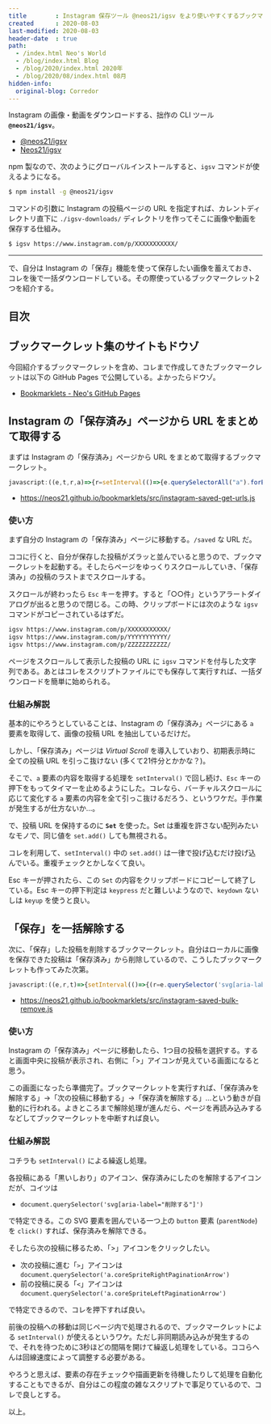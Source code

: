 ```yaml
---
title        : Instagram 保存ツール @neos21/igsv をより使いやすくするブックマークレット2つ
created      : 2020-08-03
last-modified: 2020-08-03
header-date  : true
path:
  - /index.html Neo's World
  - /blog/index.html Blog
  - /blog/2020/index.html 2020年
  - /blog/2020/08/index.html 08月
hidden-info:
  original-blog: Corredor
---
```


Instagram の画像・動画をダウンロードする、拙作の CLI ツール **`@neos21/igsv`**。

- [@neos21/igsv](https://www.npmjs.com/package/@neos21/igsv)
- [Neos21/igsv](https://github.com/Neos21/igsv)

npm 製なので、次のようにグローバルインストールすると、`igsv` コマンドが使えるようになる。

```bash
$ npm install -g @neos21/igsv
```

コマンドの引数に Instagram の投稿ページの URL を指定すれば、カレントディレクトリ直下に `./igsv-downloads/` ディレクトリを作ってそこに画像や動画を保存する仕組み。

```bash
$ igsv https://www.instagram.com/p/XXXXXXXXXXX/
```

---

で、自分は Instagram の「保存」機能を使って保存したい画像を蓄えておき、コレを後で一括ダウンロードしている。その際使っているブックマークレット2つを紹介する。

## 目次

## ブックマークレット集のサイトもドウゾ

今回紹介するブックマークレットを含め、コレまで作成してきたブックマークレットは以下の GitHub Pages で公開している。よかったらドウゾ。

- [Bookmarklets - Neo's GitHub Pages](https://neos21.github.io/bookmarklets/)

## Instagram の「保存済み」ページから URL をまとめて取得する

まずは Instagram の「保存済み」ページから URL をまとめて取得するブックマークレット。

```javascript
javascript:((e,t,r,a)=>{r=setInterval(()=>{e.querySelectorAll("a").forEach(e=>{e.href.match(/(?!.*liked_by).*(?=\/p\/)/)&&t.add("igsv "+e.href+"\n")})},200),e.addEventListener("keydown",n=>{n.key.includes("Esc")&&(clearInterval(r),(a=e.createElement("textarea")).textContent=Array.from(t).join(""),e.body.appendChild(a),a.select(),e.execCommand("copy"),e.body.removeChild(a),alert(t.size+"件"))})})(document,new Set);
```

- <https://neos21.github.io/bookmarklets/src/instagram-saved-get-urls.js>

### 使い方

まず自分の Instagram の「保存済み」ページに移動する。`/saved` な URL だ。

ココに行くと、自分が保存した投稿がズラッと並んでいると思うので、ブックマークレットを起動する。そしたらページをゆっくりスクロールしていき、「保存済み」の投稿のラストまでスクロールする。

スクロールが終わったら `Esc` キーを押す。すると「○○件」というアラートダイアログが出ると思うので閉じる。この時、クリップボードには次のような `igsv` コマンドがコピーされているはずだ。

```bash
igsv https://www.instagram.com/p/XXXXXXXXXXX/
igsv https://www.instagram.com/p/YYYYYYYYYYY/
igsv https://www.instagram.com/p/ZZZZZZZZZZZ/
```

ページをスクロールして表示した投稿の URL に `igsv` コマンドを付与した文字列である。あとはコレをスクリプトファイルにでも保存して実行すれば、一括ダウンロードを簡単に始められる。

### 仕組み解説

基本的にやろうとしていることは、Instagram の「保存済み」ページにある `a` 要素を取得して、画像の投稿 URL を抽出しているだけだ。

しかし、「保存済み」ページは *Virtual Scroll* を導入していおり、初期表示時に全ての投稿 URL を引っこ抜けない (多くて21件分とかかな？)。

そこで、`a` 要素の内容を取得する処理を `setInterval()` で回し続け、`Esc` キーの押下をもってタイマーを止めるようにした。コレなら、バーチャルスクロールに応じて変化する `a` 要素の内容を全て引っこ抜けるだろう、というワケだ。手作業が発生するが仕方ないか…。

で、投稿 URL を保持するのに **`Set`** を使った。Set は重複を許さない配列みたいなモノで、同じ値を `set.add()` しても無視される。

コレを利用して、`setInterval()` 中の `set.add()` は一律で投げ込むだけ投げ込んでいる。重複チェックとかしなくて良い。

Esc キーが押されたら、この `Set` の内容をクリップボードにコピーして終了している。Esc キーの押下判定は `keypress` だと難しいようなので、`keydown` ないしは `keyup` を使うと良い。

## 「保存」を一括解除する

次に、「保存」した投稿を削除するブックマークレット。自分はローカルに画像を保存できた投稿は「保存済み」から削除しているので、こうしたブックマークレットも作ってみた次第。

```javascript
javascript:((e,r,t)=>{setInterval(()=>{(r=e.querySelector('svg[aria-label="削除する"]'))&&r.parentNode.click(),setTimeout(()=>{(t=e.querySelector("a.coreSpriteRightPaginationArrow"))&&t.click()},250)},3e3)})(document);
```

- <https://neos21.github.io/bookmarklets/src/instagram-saved-bulk-remove.js>

### 使い方

Instagram の「保存済み」ページに移動したら、1つ目の投稿を選択する。すると画面中央に投稿が表示され、右側に「>」アイコンが見えている画面になると思う。

この画面になったら準備完了。ブックマークレットを実行すれば、「保存済みを解除する」→「次の投稿に移動する」→「保存済を解除する」…という動きが自動的に行われる。よきところまで解除処理が進んだら、ページを再読み込みするなどしてブックマークレットを中断すれば良い。

### 仕組み解説

コチラも `setInterval()` による繰返し処理。

各投稿にある「黒いしおり」のアイコン、保存済みにしたのを解除するアイコンだが、コイツは

- `document.querySelector('svg[aria-label="削除する"]')`

で特定できる。この SVG 要素を囲んでいる一つ上の `button` 要素 (`parentNode`) を `click()` すれば、保存済みを解除できる。

そしたら次の投稿に移るため、「>」アイコンをクリックしたい。

- 次の投稿に進む「`>`」アイコンは `document.querySelector('a.coreSpriteRightPaginationArrow')`
- 前の投稿に戻る「`<`」アイコンは `document.querySelector('a.coreSpriteLeftPaginationArrow')`

で特定できるので、コレを押下すれば良い。

前後の投稿への移動は同じページ内で処理されるので、ブックマークレットによる `setInterval()` が使えるというワケ。ただし非同期読み込みが発生するので、それを待つために3秒ほどの間隔を開けて繰返し処理をしている。ココらへんは回線速度によって調整する必要がある。

やろうと思えば、要素の存在チェックや描画更新を待機したりして処理を自動化することもできるが、自分はこの程度の雑なスクリプトで事足りているので、コレで良しとする。

以上。
